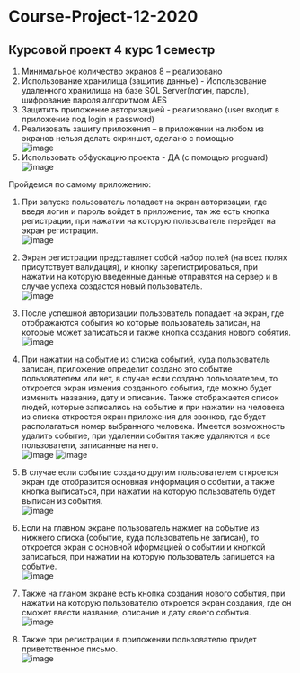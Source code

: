 # Course-Project-12-2020

## Курсовой проект 4 курс 1 семестр

1.	Минимальное количество экранов 8 – реализовано
2.	Использование хранилища (защитив данные) - Использование удаленного хранилища на базе SQL Server(логин, пароль), шифрование пароля алгоритмом AES
3.	Защитить приложение авторизацией - реализовано (user входит в приложение под login и password)
4.	Реализовать зашиту приложения – в приложении на любом из экранов нельзя делать скриншот, сделано с помощью  
![image](https://user-images.githubusercontent.com/38255643/102714913-0000e480-42e3-11eb-9123-9f40ca7f5a3a.png)
5.	Использовать обфускацию проекта - ДА (c помощью proguard)
![image](https://user-images.githubusercontent.com/38255643/102714921-0727f280-42e3-11eb-9b4c-6a0e1602c6f7.png)
 



Пройдемся по самому приложению:

1.	При запуске пользователь попадает на экран авторизации, где введя логин и пароль войдет в приложение, так же есть кнопка регистрации, при нажатии на которую пользователь перейдет на экран регистрации.                                                                               
![image](https://user-images.githubusercontent.com/38255643/102714925-0beca680-42e3-11eb-99d4-3a91cec7234d.png)
 
2.	Экран регистрации представляет собой набор полей (на всех полях присутствует валидация), и кнопку зарегистрироваться, при нажатии на которую введенные данные отправятся на сервер и в случае успеха создастся новый пользователь.                                                              
![image](https://user-images.githubusercontent.com/38255643/102714930-15760e80-42e3-11eb-8794-582546367350.png)

3.	После успешной авторизации пользователь попадает на экран, где отображаются события ко которые пользователь записан, на которые может записаться и также кнопка создания нового собятия.                                                    
![image](https://user-images.githubusercontent.com/38255643/102714936-1b6bef80-42e3-11eb-8fc2-7ba4ff528e32.png)
 
4.	При нажатии на событие из списка событий, куда пользователь записан, приложение определит создано это событие пользователем или нет, в случае если создано пользователем, то откроется экран измения созданного события, где можно будет изменить название, дату и описание. Также отображается список людей, которые записались на событие и при нажатии на человека из списка откроется экран приложения для звонков, где будет располагаться номер выбранного человека. Имеется возможность удалить событие, при удалении события также удаляются и все пользователи, записанные на него.                                                        
![image](https://user-images.githubusercontent.com/38255643/102714940-2030a380-42e3-11eb-850d-628fcf709091.png)
![image](https://user-images.githubusercontent.com/38255643/102714941-245cc100-42e3-11eb-8f69-71538cf1c444.png)
 
5.	В случае если событие создано другим пользователем откроется экран где отобразится основная информация о событии, а также кнопка выписаться, при нажатии на которую пользователь будет выписан из события.                                                                                    
![image](https://user-images.githubusercontent.com/38255643/102714945-29217500-42e3-11eb-8b86-b9f4eccf30d3.png) 

6.	Если на главном экране пользователь нажмет на событие из нижнего списка (событие, куда пользователь не записан), то откроется экран с основной иформацией о событии и кнопкой записаться, при нажатии на которую пользователь запишется на событие.                                                     
![image](https://user-images.githubusercontent.com/38255643/102714948-2c1c6580-42e3-11eb-9706-77d06690f60a.png)

7.	Также на гланом экране есть кнопка создания нового события, при нажатии на которую пользователю откроется экран создания, где он сможет ввести название, описание и дату своего события.                                                                                   
![image](https://user-images.githubusercontent.com/38255643/102714951-2fafec80-42e3-11eb-8c3f-fcd16dfdb880.png) 

8.	Также при регистрации в приложении пользователю придет приветственное письмо.                                       
![image](https://user-images.githubusercontent.com/38255643/102714954-33437380-42e3-11eb-871c-5ecc019e5663.png) 
